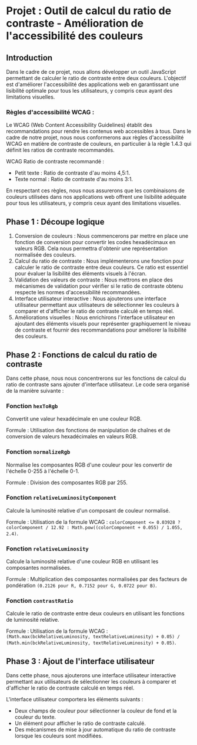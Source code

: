 # Projet : Outil de calcul du ratio de contraste - Amélioration de l'accessibilité des couleurs

## Introduction
Dans le cadre de ce projet, nous allons développer un outil JavaScript permettant de calculer le ratio de contraste entre deux couleurs. L'objectif est d'améliorer l'accessibilité des applications web en garantissant une lisibilité optimale pour tous les utilisateurs, y compris ceux ayant des limitations visuelles.

### Règles d'accessibilité WCAG :
Le WCAG (Web Content Accessibility Guidelines) établit des recommandations pour rendre les contenus web accessibles à tous. Dans le cadre de notre projet, nous nous conformerons aux règles d'accessibilité WCAG en matière de contraste de couleurs, en particulier à la règle 1.4.3 qui définit les ratios de contraste recommandés.

WCAG Ratio de contraste recommandé :
- Petit texte : Ratio de contraste d'au moins 4,5:1.
- Texte normal : Ratio de contraste d'au moins 3:1.

En respectant ces règles, nous nous assurerons que les combinaisons de couleurs utilisées dans nos applications web offrent une lisibilité adéquate pour tous les utilisateurs, y compris ceux ayant des limitations visuelles.

## Phase 1 : Découpe logique
1. Conversion de couleurs : Nous commencerons par mettre en place une fonction de conversion pour convertir les codes hexadécimaux en valeurs RGB. Cela nous permettra d'obtenir une représentation normalisée des couleurs.
2. Calcul du ratio de contraste : Nous implémenterons une fonction pour calculer le ratio de contraste entre deux couleurs. Ce ratio est essentiel pour évaluer la lisibilité des éléments visuels à l'écran.
3. Validation des valeurs de contraste : Nous mettrons en place des mécanismes de validation pour vérifier si le ratio de contraste obtenu respecte les normes d'accessibilité recommandées.
4. Interface utilisateur interactive : Nous ajouterons une interface utilisateur permettant aux utilisateurs de sélectionner les couleurs à comparer et d'afficher le ratio de contraste calculé en temps réel.
5. Améliorations visuelles : Nous enrichirons l'interface utilisateur en ajoutant des éléments visuels pour représenter graphiquement le niveau de contraste et fournir des recommandations pour améliorer la lisibilité des couleurs.

## Phase 2 : Fonctions de calcul du ratio de contraste
Dans cette phase, nous nous concentrerons sur les fonctions de calcul du ratio de contraste sans ajouter d'interface utilisateur. Le code sera organisé de la manière suivante :

### Fonction `hexToRgb`
Convertit une valeur hexadécimale en une couleur RGB.

Formule : Utilisation des fonctions de manipulation de chaînes et de conversion de valeurs hexadécimales en valeurs RGB.

### Fonction `normalizeRgb`
Normalise les composantes RGB d'une couleur pour les convertir de l'échelle 0-255 à l'échelle 0-1.

Formule : Division des composantes RGB par 255.

### Fonction `relativeLuminosityComponent`
Calcule la luminosité relative d'un composant de couleur normalisé.

Formule : Utilisation de la formule WCAG : `colorComponent <= 0.03928 ? colorComponent / 12.92 : Math.pow((colorComponent + 0.055) / 1.055, 2.4)`.

### Fonction `relativeLuminosity`
Calcule la luminosité relative d'une couleur RGB en utilisant les composantes normalisées.

Formule : Multiplication des composantes normalisées par des facteurs de pondération `(0.2126 pour R, 0.7152 pour G, 0.0722 pour B)`.

### Fonction `contrastRatio`
Calcule le ratio de contraste entre deux couleurs en utilisant les fonctions de luminosité relative.

Formule : Utilisation de la formule WCAG : `(Math.max(bckRelativeLuminosity, textRelativeLuminosity) + 0.05) / (Math.min(bckRelativeLuminosity, textRelativeLuminosity) + 0.05)`.

## Phase 3 : Ajout de l'interface utilisateur
Dans cette phase, nous ajouterons une interface utilisateur interactive permettant aux utilisateurs de sélectionner les couleurs à comparer et d'afficher le ratio de contraste calculé en temps réel.

L'interface utilisateur comportera les éléments suivants :
- Deux champs de couleur pour sélectionner la couleur de fond et la couleur du texte.
- Un élément pour afficher le ratio de contraste calculé.
- Des mécanismes de mise à jour automatique du ratio de contraste lorsque les couleurs sont modifiées.
